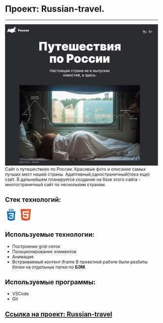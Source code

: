 
# Проект: Russian-travel.
---
![Картинка, Путешествие по России](https://github.com/nikolaysaitov/russian-travel/blob/main/images/%D0%A1%D0%BD%D0%B8%D0%BC%D0%BE%D0%BA%20%D1%8D%D0%BA%D1%80%D0%B0%D0%BD%D0%B0%202022-04-17%20%D0%B2%2018.26.04.jpg)
</br>
Сайт о путешествиях по России.
Красивые фото и описание самых лучших мест нашей страны.
Адаптивный,одностраничный(пока еще) сайт.
В дальнейшем планируется создание на базе этого сайта - многостраничный сайт по нескольким странам.

## Стек технологий:
 <img src="https://github.com/devicons/devicon/blob/master/icons/css3/css3-plain-wordmark.svg"  title="CSS3" alt="CSS" width="40" height="40"/>&nbsp;
 <img src="https://github.com/devicons/devicon/blob/master/icons/html5/html5-original.svg" title="HTML5" alt="HTML" width="40" height="40"/>&nbsp;

## Используемые технологии:

- Построение grid-сеток
- Позиционирование элементов
- Анимация
- Встраиваемый контент iframe
В проектной работе были разбиты блоки на отдельные папки по **БЭМ**.

## Используемые программы:
- VSCode
- Git

## [Ссылка на проект: Russian-travel](https://nikolaysaitov.github.io/russian-travel/)
